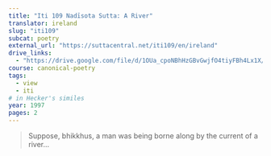 ```yaml
---
title: "Iti 109 Nadīsota Sutta: A River"
translator: ireland
slug: "iti109"
subcat: poetry
external_url: "https://suttacentral.net/iti109/en/ireland"
drive_links:
  - "https://drive.google.com/file/d/1OUa_cpoNBhHzGBvGwjfO4tiyFBh4Lx1X/view?usp=drivesdk"
course: canonical-poetry
tags:
  - view
  - iti
# in Hecker's similes
year: 1997
pages: 2
---
```


> Suppose, bhikkhus, a man was being borne along by the current of a river...
